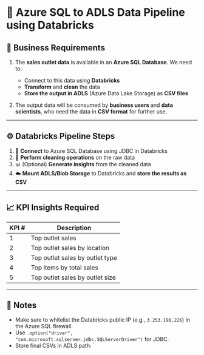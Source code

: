 # 🛒 Azure SQL to ADLS Data Pipeline using Databricks

## 📌 Business Requirements

1. The **sales outlet data** is available in an **Azure SQL Database**. We need to:
   - Connect to this data using **Databricks**
   - **Transform** and **clean** the data
   - **Store the output in ADLS** (Azure Data Lake Storage) as **CSV files**

2. The output data will be consumed by **business users** and **data scientists**, who need the data in **CSV format** for further use.

---

## ⚙️ Databricks Pipeline Steps

1. 🔗 **Connect** to Azure SQL Database using JDBC in Databricks  
2. 🧹 **Perform cleaning operations** on the raw data  
3. 📊 (Optional) **Generate insights** from the cleaned data  
4. ☁️ **Mount ADLS/Blob Storage** to Databricks and **store the results as CSV**

---

## 📈 KPI Insights Required

| KPI # | Description                              |
|-------|------------------------------------------|
| 1     | Top outlet sales                         |
| 2     | Top outlet sales by location             |
| 3     | Top outlet sales by outlet type          |
| 4     | Top items by total sales                 |
| 5     | Top outlet sales by outlet size          |

---

## 🧩 Notes

- Make sure to whitelist the Databricks public IP (e.g., `3.253.190.226`) in the Azure SQL firewall.
- Use `.option("driver", "com.microsoft.sqlserver.jdbc.SQLServerDriver")` for JDBC.
- Store final CSVs in ADLS path: `
